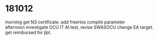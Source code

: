 # 181012

morning get N3 certificate. add freertos compile parameter  
afternoon investigate OCU IT AI test, revise SWASOCU change EA target. get reimbursed for jlpt.  
